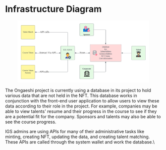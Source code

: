 # Infrastructure Diagram

<figure><img src="../../.gitbook/assets/Blank diagram (3).png" alt=""><figcaption></figcaption></figure>

The Ongaeshi project is currently using a database in its project to hold various data that are not held in the NFT. This database works in conjunction with the front-end user application to allow users to view these data according to their role in the project. For example, companies may be able to view talents' resume and their progress in the course to see if they are a potential fit for the company. Sponsors and talents may also be able to see the course progress.

IGS admins are using APIs for many of their administrative tasks like minting, creating NFT, updating the data, and creating talent matching. These APIs are called through the system wallet and work the database.\
